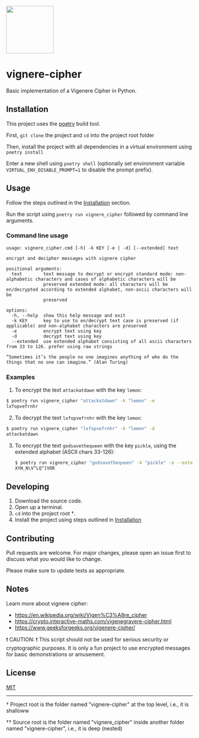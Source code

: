 <img src="./icon.png" height=128></img>

# vignere-cipher
Basic implementation of a Vigenere Cipher in Python.

## Installation

This project uses the [poetry](https://python-poetry.org/) build tool.

First, `git clone` the project and `cd` into the project root folder

Then, install the project with all dependencies in a virtual environment using `poetry install`

Enter a new shell using `poetry shell` (optionally set environment variable `VIRTUAL_ENV_DISABLE_PROMPT=1` to disable the prompt prefix).


## Usage

Follow the steps outlined in the [Installation](#installation) section.

Run the script using `poetry run vignere_cipher` followed by command line arguments.

### Command line usage

```text
usage: vignere_cipher.cmd [-h] -k KEY [-e | -d] [--extended] text

encrypt and decipher messages with vignere cipher

positional arguments:
  text        text message to decrypt or encrypt standard mode: non-alphabetic characters and cases of alphabetic characters will be
              preserved extended mode: all characters will be en/decrypted according to extended alphabet, non-ascii characters will be
              preserved

options:
  -h, --help  show this help message and exit
  -k KEY      key to use to en/decrypt text case is preserved (if applicable) and non-alphabet characters are preserved
  -e          encrypt text using key
  -d          decrypt text using key
  --extended  use extended alphabet consisting of all ascii characters from 33 to 126. prefer using raw strings

“Sometimes it’s the people no one imagines anything of who do the things that no one can imagine.” (Alan Turing)
```

### Examples

1. To encrypt the text `attackatdawn` with the key `lemon`:

  ```bash
  $ poetry run vignere_cipher "attackatdawn" -k "lemon" -e
  lxfopvefrnhr
  ```

2. To decrypt the text `lxfopvefrnhr` with the key `lemon`:

  ```bash
  $ poetry run vignere_cipher "lxfopvefrnhr" -k "lemon" -d
  attackatdawn
  ```

3. To encrypt the text `godsavethequeen` with the key `pickle`, using the extended alphabet (ASCII chars 33-126):
   ```bash
   $ poetry run vignere_cipher "godsavethequeen" -k "pickle" -e --extended
   XYH_N\V^LQ^[VOR
   ```

## Developing

1. Download the source code.
2. Open up a terminal.
3. `cd` into the project root †.
4. Install the project using steps outlined in [Installation](#installation)

## Contributing

Pull requests are welcome. For major changes, please open an issue first to discuss what you would like to change.

Please make sure to update tests as appropriate.

## Notes

Learn more about vignere cipher:
- https://en.wikipedia.org/wiki/Vigen%C3%A8re_cipher
- https://crypto.interactive-maths.com/vigenegravere-cipher.html
- https://www.geeksforgeeks.org/vigenere-cipher/

:exclamation: CAUTION: :exclamation:
This script should not be used for serious security or cryptographic purposes.
It is only a fun project to use encrypted messages for basic demonstrations or amusement.

## License

[MIT](https://choosealicense.com/licenses/mit/)

---

† Project root is the folder named "vignere-cipher" at the top level, i.e., it is shalloww

†† Source root is the folder named "vignere_cipher" inside another folder named "vignere-cipher", i.e., it is deep (nested)

